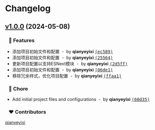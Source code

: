 # Changelog


## [v1.0.0](https://github.com/wang-yi-bit64/ywsps-ruoyi-fram/compare/undefined...v1.0.0) (2024-05-08)

### &nbsp;&nbsp;&nbsp;🚀 Features

- 添加项目初始文件和配置 &nbsp;-&nbsp; by **qianyeyixi** [<samp>(ec589)</samp>](https://github.com/wang-yi-bit64/ywsps-ruoyi-fram/commit/ec589d7)
- 添加项目初始文件和配置 &nbsp;-&nbsp; by **qianyeyixi** [<samp>(25564)</samp>](https://github.com/wang-yi-bit64/ywsps-ruoyi-fram/commit/2556443)
- 更新项目配置以支持ESNext模块 &nbsp;-&nbsp; by **qianyeyixi** [<samp>(2d5ff)</samp>](https://github.com/wang-yi-bit64/ywsps-ruoyi-fram/commit/2d5ff19)
- 添加项目初始文件和配置 &nbsp;-&nbsp; by **qianyeyixi** [<samp>(06de1)</samp>](https://github.com/wang-yi-bit64/ywsps-ruoyi-fram/commit/06de1ee)
- 移除冗余样式，优化项目配置 &nbsp;-&nbsp; by **qianyeyixi** [<samp>(ffaa1)</samp>](https://github.com/wang-yi-bit64/ywsps-ruoyi-fram/commit/ffaa190)

### &nbsp;&nbsp;&nbsp;🏡 Chore

- Add initial project files and configurations &nbsp;-&nbsp; by **qianyeyixi** [<samp>(60d35)</samp>](https://github.com/wang-yi-bit64/ywsps-ruoyi-fram/commit/60d35d4)

### &nbsp;&nbsp;&nbsp;❤️ Contributors


[qianyeyixi](mailto:1521341740@qq.com)

